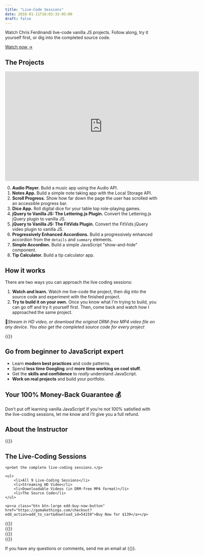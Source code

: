 ```yaml
---
title: "Live-Code Sessions"
date: 2018-01-11T16:03:33-05:00
draft: false
---
```


Watch Chris Ferdinandi live-code vanilla JS projects. Follow along, try it yourself first, or dig into the completed source code.

<a class="btn" href="#ready-to-buy">Watch now &rarr;</a>

## The Projects

<iframe src="https://player.vimeo.com/video/466183904?color=0088cc&title=0&byline=0&portrait=0" width="640" height="360" frameborder="0" allow="autoplay; fullscreen" allowfullscreen></iframe>

0. **Audio Player.** Build a music app using the Audio API.
0. **Notes App.** Build a simple note taking app with the Local Storage API.
0. **Scroll Progress.** Show how far down the page the user has scrolled with an accessible progress bar.
0. **Dice App.** Roll digital dice for your table top role-playing games.
0. **jQuery to Vanilla JS: The Lettering.js Plugin.** Convert the Lettering.js jQuery plugin to vanilla JS.
0. **jQuery to Vanilla JS: The FitVids Plugin.** Convert the FitVids jQuery video plugin to vanilla JS.
0. **Progressively Enhanced Accordions.** Build a progressively enhanced accordion from the `details` and `summary` elements.
0. **Simple Accordion.** Build a simple JavaScript "show-and-hide" component.
0. **Tip Calculator.** Build a tip calculator app.


## How it works

There are two ways you can approach the live coding sessions:

1. **Watch and learn.** Watch me live-code the project, then dig into the source code and experiment with the finished project.
1. **Try to build it on your own.** Once you know what I'm trying to build, you can go off and try it yourself first. Then, come back and watch how I approached the same project.

📱*Stream in HD video, or download the original DRM-free MP4 video file on any device. You also get the completed source code for every project*


<div class="padding-top-large padding-bottom-large">
	{{<testimonial for="jonathanSchofield" photo="true">}}
</div>


## Go from beginner to JavaScript expert

- Learn **modern best practices** and code patterns.
- Spend **less time Googling** and **more time working on cool stuff**.
- Get the **skills and confidence** to *really* understand JavaScript.
- **Work on real projects** and build your portfolio.


## Your 100% Money-Back Guarantee 💰

Don’t put off learning vanilla JavaScript! If you’re not 100% satisfied with the live-coding sessions, let me know and I’ll give you a full refund.


## About the Instructor

{{<cta for="bio">}}


<div class="callout" id="ready-to-buy">
	<h2>The Live-Coding Sessions</h2>

	<p>Get the complete live-coding sessions.</p>

	<ul>
		<li>All 9 Live-Coding Sessions</li>
	    <li>Streaming HD Video</li>
		<li>Downloadable Videos (in DRM-free MP4 format)</li>
	    <li>The Source Code</li>
	</ul>

	<p><a class="btn btn-large edd-buy-now-button" href="https://gomakethings.com/checkout?edd_action=add_to_cart&download_id=54159">Buy Now for $139</a></p>
</div>

<div class="padding-top-large padding-bottom">
	{{<testimonial for="chrisCoyier" photo="true">}}
</div>

<div class="padding-bottom">
	{{<testimonial for="patriciaParker" photo="true">}}
</div>

<div class="padding-bottom">
	{{<testimonial for="mojtabaSeyedi" photo="true">}}
</div>

<div class="padding-bottom">
	{{<testimonial for="kb" photo="true">}}
</div>

If you have any questions or comments, send me an email at {{<email>}}.